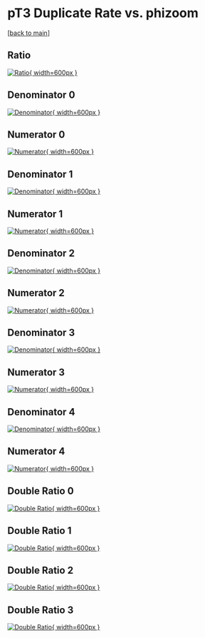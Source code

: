 # pT3 Duplicate Rate vs. phizoom

[[back to main](./)]



## Ratio

[![Ratio](../mtv/var/pT3_duplrate_phizoom.png){ width=600px }](../mtv/var/pT3_duplrate_phizoom.pdf)

## Denominator 0

[![Denominator](../mtv/den/pT3_duplrate_phizoom_den0.png){ width=600px }](../mtv/den/pT3_duplrate_phizoom_den0.pdf)

## Numerator 0

[![Numerator](../mtv/num/pT3_duplrate_phizoom_num0.png){ width=600px }](../mtv/num/pT3_duplrate_phizoom_num0.pdf)

## Denominator 1

[![Denominator](../mtv/den/pT3_duplrate_phizoom_den1.png){ width=600px }](../mtv/den/pT3_duplrate_phizoom_den1.pdf)

## Numerator 1

[![Numerator](../mtv/num/pT3_duplrate_phizoom_num1.png){ width=600px }](../mtv/num/pT3_duplrate_phizoom_num1.pdf)

## Denominator 2

[![Denominator](../mtv/den/pT3_duplrate_phizoom_den2.png){ width=600px }](../mtv/den/pT3_duplrate_phizoom_den2.pdf)

## Numerator 2

[![Numerator](../mtv/num/pT3_duplrate_phizoom_num2.png){ width=600px }](../mtv/num/pT3_duplrate_phizoom_num2.pdf)

## Denominator 3

[![Denominator](../mtv/den/pT3_duplrate_phizoom_den3.png){ width=600px }](../mtv/den/pT3_duplrate_phizoom_den3.pdf)

## Numerator 3

[![Numerator](../mtv/num/pT3_duplrate_phizoom_num3.png){ width=600px }](../mtv/num/pT3_duplrate_phizoom_num3.pdf)

## Denominator 4

[![Denominator](../mtv/den/pT3_duplrate_phizoom_den4.png){ width=600px }](../mtv/den/pT3_duplrate_phizoom_den4.pdf)

## Numerator 4

[![Numerator](../mtv/num/pT3_duplrate_phizoom_num4.png){ width=600px }](../mtv/num/pT3_duplrate_phizoom_num4.pdf)

## Double Ratio 0

[![Double Ratio](../mtv/ratio/pT3_duplrate_phizoom_ratio0.png){ width=600px }](../mtv/ratio/pT3_duplrate_phizoom_ratio0.pdf)

## Double Ratio 1

[![Double Ratio](../mtv/ratio/pT3_duplrate_phizoom_ratio1.png){ width=600px }](../mtv/ratio/pT3_duplrate_phizoom_ratio1.pdf)

## Double Ratio 2

[![Double Ratio](../mtv/ratio/pT3_duplrate_phizoom_ratio2.png){ width=600px }](../mtv/ratio/pT3_duplrate_phizoom_ratio2.pdf)

## Double Ratio 3

[![Double Ratio](../mtv/ratio/pT3_duplrate_phizoom_ratio3.png){ width=600px }](../mtv/ratio/pT3_duplrate_phizoom_ratio3.pdf)

